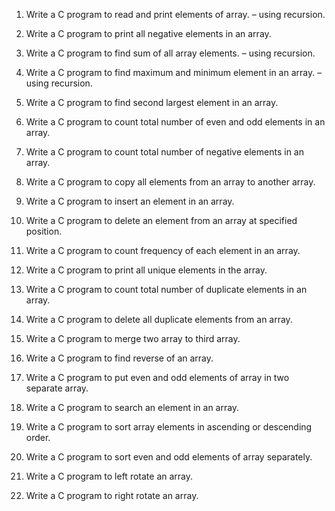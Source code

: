 1. Write a C program to read and print elements of array. – using recursion.

2. Write a C program to print all negative elements in an array.

3. Write a C program to find sum of all array elements. – using recursion.

4. Write a C program to find maximum and minimum element in an array. – using recursion.

5. Write a C program to find second largest element in an array.

6. Write a C program to count total number of even and odd elements in an array.

7. Write a C program to count total number of negative elements in an array.

8. Write a C program to copy all elements from an array to another array.

9. Write a C program to insert an element in an array.

10. Write a C program to delete an element from an array at specified position.

11. Write a C program to count frequency of each element in an array.

12. Write a C program to print all unique elements in the array.

13. Write a C program to count total number of duplicate elements in an array.

14. Write a C program to delete all duplicate elements from an array.

15. Write a C program to merge two array to third array.

16. Write a C program to find reverse of an array.

17. Write a C program to put even and odd elements of array in two separate array.

18. Write a C program to search an element in an array.

19. Write a C program to sort array elements in ascending or descending order.

20. Write a C program to sort even and odd elements of array separately.

21. Write a C program to left rotate an array.

22. Write a C program to right rotate an array.